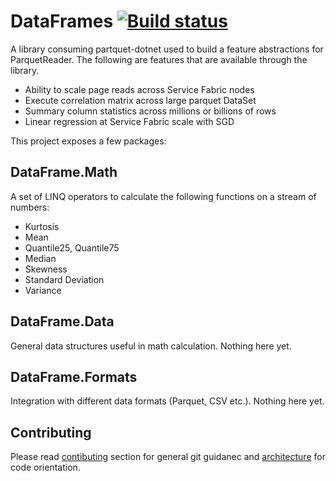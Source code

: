 # DataFrames [![Build status](https://ci.appveyor.com/api/projects/status/dg4lwtd6mq8w2gfr/branch/master?svg=true)](https://ci.appveyor.com/project/aloneguid/dataframe-utils/branch/master)

A library consuming partquet-dotnet used to build a feature abstractions for ParquetReader. 
The following are features that are available through the library.

- Ability to scale page reads across Service Fabric nodes
- Execute correlation matrix across large parquet DataSet
- Summary column statistics across millions or billions of rows
- Linear regression at Service Fabric scale with SGD

This project exposes a few packages:

## DataFrame.Math

A set of LINQ operators to calculate the following functions on a stream of numbers:

- Kurtosis
- Mean
- Quantile25, Quantile75
- Median
- Skewness
- Standard Deviation
- Variance

## DataFrame.Data

General data structures useful in math calculation. Nothing here yet.

## DataFrame.Formats

Integration with different data formats (Parquet, CSV etc.). Nothing here yet.

## Contributing

Please read [contibuting](doc/contributing.md) section for general git guidanec and [architecture](doc/architecture.md) for code orientation.